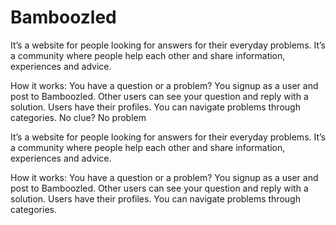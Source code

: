 # Bamboozled

It’s a website for people looking for answers for their everyday problems. It’s a community where people help each other and share information, experiences and advice.

How it works:
You have a question or a problem? You signup as a user and post to Bamboozled. 
Other users can see your question and reply with a solution. 
Users have their profiles.
You can navigate problems through categories.
No clue? No problem

It’s a website for people looking for answers for their everyday problems. It’s a community where people help each other and share information, experiences and advice.

How it works:
You have a question or a problem? You signup as a user and post to Bamboozled. 
Other users can see your question and reply with a solution. 
Users have their profiles.
You can navigate problems through categories.
